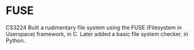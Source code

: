 # FUSE
CS3224
Built a rudimentary file system using the FUSE (Filesystem in Userspace) framework, in C.
Later added a basic file system checker, in Python.
